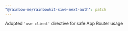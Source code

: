 ```yaml
---
"@rainbow-me/rainbowkit-siwe-next-auth": patch
---
```


Adopted `'use client'` directive for safe App Router usage
